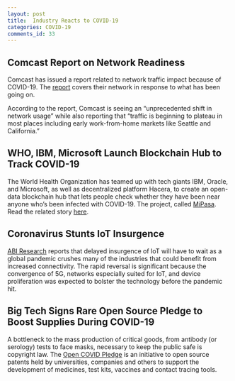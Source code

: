 ```yaml
---
layout: post
title:  Industry Reacts to COVID-19
categories: COVID-19
comments_id: 33
---
```


## Comcast Report on Network Readiness

Comcast has issued a report related to network traffic impact because of COVID-19.  The [report](https://corporate.comcast.com/covid-19/network) covers their network in response to what has been going on.

According to the report, Comcast is seeing an “unprecedented shift in network usage” while also reporting that “traffic is beginning to plateau in most places including early work-from-home markets like Seattle and California.”

## WHO, IBM, Microsoft Launch Blockchain Hub to Track COVID-19

The World Health Organization has teamed up with tech giants IBM, Oracle, and Microsoft, as well as decentralized platform Hacera, to create an open-data blockchain hub that lets people check whether they have been near anyone who’s been infected with COVID-19. The project, called [MiPasa](https://nam11.safelinks.protection.outlook.com/?url=https%3A%2F%2Fmipasa.org%2Fwho%2F&data=02%7C01%7Ctimothy.jeffries%40futurewei.com%7C9eb52800eef74fe9278b08d7d5864c1d%7C0fee8ff2a3b240189c753a1d5591fedc%7C1%7C0%7C637212645100612941&sdata=jy1oULIuOzNw7XkVRzk%2BnMFa2rEsbQZpRIiJOY24bxI%3D&reserved=0). Read the related story [here](https://decrypt.co/23904/coronavirus-who-tracking-app-blockchain).

## Coronavirus Stunts IoT Insurgence

[ABI Research](https://www.sdxcentral.com/articles/news/coronavirus-stunts-iot-insurgence/2020/04/) reports that delayed insurgence of IoT will have to wait as a global pandemic crushes many of the industries that could benefit from increased connectivity. The rapid reversal is significant because the convergence of 5G, networks especially suited for IoT, and device proliferation was expected to bolster the technology before the pandemic hit.

## Big Tech Signs Rare Open Source Pledge to Boost Supplies During COVID-19

A bottleneck to the mass production of critical goods, from antibody (or serology) tests to face masks, necessary to keep the public safe is copyright law. The [Open COVID Pledge](https://www.coindesk.com/big-tech-signs-rare-open-source-pledge-to-boost-supplies-during-covid) is an initiative to open source patents held by universities, companies and others to support the development of medicines, test kits, vaccines and contact tracing tools.
